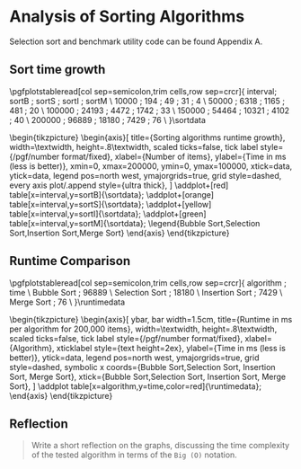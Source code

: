 # Analysis of Sorting Algorithms

Selection sort and benchmark utility code can be found Appendix A.

## Sort time growth

\pgfplotstableread[col sep=semicolon,trim cells,row sep=crcr]{
  interval; sortB     ; sortS        ; sortI        ; sortM \\
  10000   ; 194       ; 49           ; 31           ; 4     \\
  50000   ; 6318      ; 1165         ; 481          ; 20    \\
  100000  ; 24193     ; 4472         ; 1742         ; 33    \\
  150000  ; 54464     ; 10321        ; 4102         ; 40    \\
  200000  ; 96889     ; 18180        ; 7429         ; 76    \\
}\sortdata

\begin{tikzpicture}
  \begin{axis}[
    title={Sorting algorithms runtime growth},
    width=\textwidth,
    height=.8\textwidth,
    scaled ticks=false, tick label style={/pgf/number format/fixed},
    xlabel={Number of items},
    ylabel={Time in ms (less is better)},
    xmin=0, xmax=200000,
    ymin=0, ymax=100000,
    xtick=data,
    ytick=data,
    legend pos=north west,
    ymajorgrids=true,
    grid style=dashed,
    every axis plot/.append style={ultra thick},
  ]
  \addplot+[red] table[x=interval,y=sortB]{\sortdata};
  \addplot+[orange] table[x=interval,y=sortS]{\sortdata};
  \addplot+[yellow] table[x=interval,y=sortI]{\sortdata};
  \addplot+[green] table[x=interval,y=sortM]{\sortdata};
  \legend{Bubble Sort,Selection Sort,Insertion Sort,Merge Sort}
  \end{axis}
\end{tikzpicture}

## Runtime Comparison

\pgfplotstableread[col sep=semicolon,trim cells,row sep=crcr]{
  algorithm      ; time  \\
  Bubble Sort    ; 96889 \\
  Selection Sort ; 18180 \\
  Insertion Sort ; 7429  \\
  Merge Sort     ; 76    \\
}\runtimedata

\begin{tikzpicture}
  \begin{axis}[
    ybar,
    bar width=1.5cm,
    title={Runtime in ms per algorithm for 200,000 items},
    width=\textwidth,
    height=.8\textwidth,
    scaled ticks=false, tick label style={/pgf/number format/fixed},
    xlabel={Algorithm},
    xticklabel style={text height=2ex},
    ylabel={Time in ms (less is better)},
    ytick=data,
    legend pos=north west,
    ymajorgrids=true,
    grid style=dashed,
    symbolic x coords={Bubble Sort,Selection Sort, Insertion Sort, Merge Sort},
    xtick={Bubble Sort,Selection Sort, Insertion Sort, Merge Sort},
  ]
  \addplot table[x=algorithm,y=time,color=red]{\runtimedata};
  \end{axis}
\end{tikzpicture}

## Reflection

> Write a short reflection on the graphs, discussing the time complexity of the
> tested algorithm in terms of the `Big (O)` notation.
